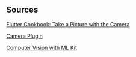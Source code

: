 ## Sources

[Flutter Cookbook: Take a Picture with the Camera](https://flutter.dev/docs/cookbook/plugins/picture-using-camera#3-create-and-initialize-the-cameracontroller)

[Camera Plugin](https://pub.dev/packages/camera)

[Computer Vision with ML Kit](https://www.youtube.com/watch?v=ymyYUCrJnxU&t=234s)
